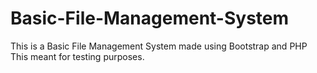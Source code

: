 # Basic-File-Management-System
This is a Basic File Management System made using Bootstrap and PHP <br>
This meant for testing purposes.
